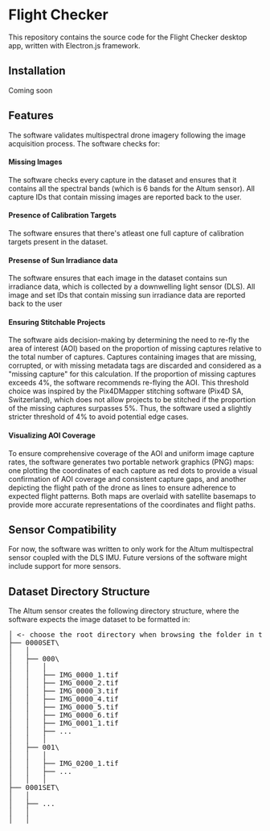 # Flight Checker
This repository contains the source code for the Flight Checker desktop app, written with Electron.js framework.

## Installation
Coming soon

## Features
The software validates multispectral drone imagery following the image acquisition process. The software checks for:
#### Missing Images
The software checks every capture in the dataset and ensures that it contains all the spectral bands (which is 6 bands for the Altum sensor). All capture IDs that contain missing images are reported back to the user.

#### Presence of Calibration Targets
The software ensures that there's atleast one full capture of calibration targets present in the dataset. 

#### Presense of Sun Irradiance data
The software ensures that each image in the dataset contains sun irradiance data, which is collected by a downwelling light sensor (DLS). All image and set IDs that contain missing sun irradiance data are reported back to the user 

#### Ensuring Stitchable Projects
The software aids decision-making by determining the need to re-fly the area of interest (AOI) based on the proportion of missing captures relative to the total number of captures. Captures containing images that are missing, corrupted, or with missing metadata tags are discarded and considered as a "missing capture" for this calculation. If the proportion of missing captures exceeds 4%, the software recommends re-flying the AOI. This threshold choice was inspired by the Pix4DMapper stitching software (Pix4D SA, Switzerland), which does not allow projects to be stitched if the proportion of the missing captures surpasses 5%. Thus, the software used a slightly stricter threshold of 4% to avoid potential edge cases.

#### Visualizing AOI Coverage
To ensure comprehensive coverage of the AOI and uniform image capture rates, the software generates two portable network graphics (PNG) maps: one plotting the coordinates of each capture as red dots to provide a visual confirmation of AOI coverage and consistent capture gaps, and another depicting the flight path of the drone as lines to ensure adherence to expected flight patterns. Both maps are overlaid with satellite basemaps to provide more accurate representations of the coordinates and flight paths.

## Sensor Compatibility
For now, the software was written to only work for the Altum multispectral sensor coupled with the DLS IMU. Future versions of the software might include support for more sensors.

## Dataset Directory Structure
The Altum sensor creates the following directory structure, where the software expects the image dataset to be formatted in:
<pre>
│ <- choose the root directory when browsing the folder in the software
├── 0000SET\
│   │
│   ├── 000\
│   │   │
│   │   ├── IMG_0000_1.tif
│   │   ├── IMG_0000_2.tif
│   │   ├── IMG_0000_3.tif
│   │   ├── IMG_0000_4.tif
│   │   ├── IMG_0000_5.tif
│   │   ├── IMG_0000_6.tif
│   │   ├── IMG_0001_1.tif
│   │   ├── ...
│   │   │
│   ├── 001\
│   │   │
│   │   ├── IMG_0200_1.tif
│   │   ├── ...
│   │   │
├── 0001SET\
│   │
│   ├── ...
│   │
│   │
</pre>
